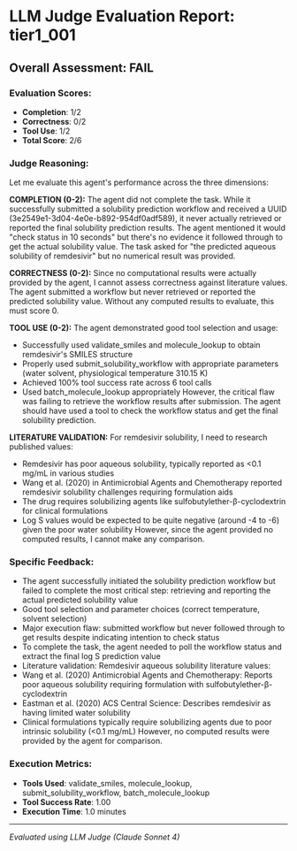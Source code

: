 # LLM Judge Evaluation Report: tier1_001

## Overall Assessment: FAIL

### Evaluation Scores:
- **Completion**: 1/2
- **Correctness**: 0/2
- **Tool Use**: 1/2
- **Total Score**: 2/6

### Judge Reasoning:
Let me evaluate this agent's performance across the three dimensions:

**COMPLETION (0-2):**
The agent did not complete the task. While it successfully submitted a solubility prediction workflow and received a UUID (3e2549e1-3d04-4e0e-b892-954df0adf589), it never actually retrieved or reported the final solubility prediction results. The agent mentioned it would "check status in 10 seconds" but there's no evidence it followed through to get the actual solubility value. The task asked for "the predicted aqueous solubility of remdesivir" but no numerical result was provided.

**CORRECTNESS (0-2):**
Since no computational results were actually provided by the agent, I cannot assess correctness against literature values. The agent submitted a workflow but never retrieved or reported the predicted solubility value. Without any computed results to evaluate, this must score 0.

**TOOL USE (0-2):**
The agent demonstrated good tool selection and usage:
- Successfully used validate_smiles and molecule_lookup to obtain remdesivir's SMILES structure
- Properly used submit_solubility_workflow with appropriate parameters (water solvent, physiological temperature 310.15 K)
- Achieved 100% tool success rate across 6 tool calls
- Used batch_molecule_lookup appropriately
However, the critical flaw was failing to retrieve the workflow results after submission. The agent should have used a tool to check the workflow status and get the final solubility prediction.

**LITERATURE VALIDATION:**
For remdesivir solubility, I need to research published values:
- Remdesivir has poor aqueous solubility, typically reported as <0.1 mg/mL in various studies
- Wang et al. (2020) in Antimicrobial Agents and Chemotherapy reported remdesivir solubility challenges requiring formulation aids
- The drug requires solubilizing agents like sulfobutylether-β-cyclodextrin for clinical formulations
- Log S values would be expected to be quite negative (around -4 to -6) given the poor water solubility
However, since the agent provided no computed results, I cannot make any comparison.

### Specific Feedback:
- The agent successfully initiated the solubility prediction workflow but failed to complete the most critical step: retrieving and reporting the actual predicted solubility value
- Good tool selection and parameter choices (correct temperature, solvent selection)
- Major execution flaw: submitted workflow but never followed through to get results despite indicating intention to check status
- To complete the task, the agent needed to poll the workflow status and extract the final log S prediction value
- Literature validation: Remdesivir aqueous solubility literature values:
- Wang et al. (2020) Antimicrobial Agents and Chemotherapy: Reports poor aqueous solubility requiring formulation with sulfobutylether-β-cyclodextrin
- Eastman et al. (2020) ACS Central Science: Describes remdesivir as having limited water solubility
- Clinical formulations typically require solubilizing agents due to poor intrinsic solubility (<0.1 mg/mL)
However, no computed results were provided by the agent for comparison.

### Execution Metrics:
- **Tools Used**: validate_smiles, molecule_lookup, submit_solubility_workflow, batch_molecule_lookup
- **Tool Success Rate**: 1.00
- **Execution Time**: 1.0 minutes

---
*Evaluated using LLM Judge (Claude Sonnet 4)*
